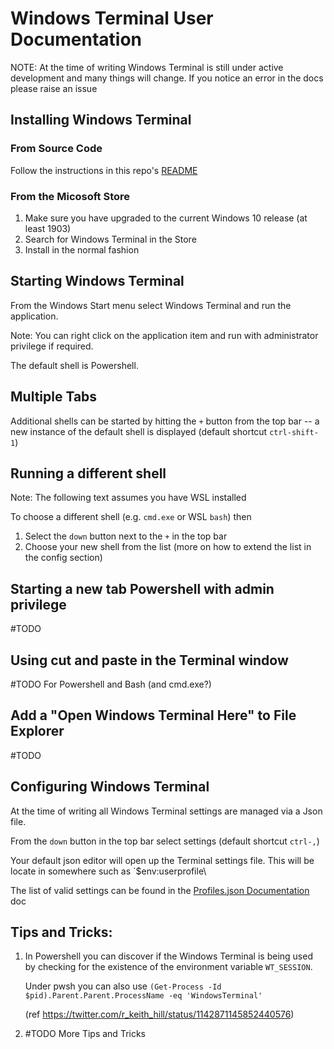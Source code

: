 # Windows Terminal User Documentation

NOTE: At the time of writing Windows Terminal is still under active development and many things will
change. If you notice an error in the docs please raise an issue

## Installing Windows Terminal 

### From Source Code

Follow the instructions in this repo's [README](/README.md#developer-guidance)

### From the Micosoft Store

1. Make sure you have upgraded to the current Windows 10 release (at least 1903)
2. Search for Windows Terminal in the Store
3. Install in the normal fashion

## Starting Windows Terminal

From the Windows Start menu select Windows Terminal and run the application.

Note: You can right click on the application item and run with administrator privilege if required.

The  default shell is Powershell.

## Multiple Tabs

Additional shells can be started by hitting the `+` button from the top bar -- a new instance of the
default shell is displayed (default shortcut `ctrl-shift-1`)

## Running a different shell

Note: The following text assumes you have WSL installed

To choose a different shell (e.g. `cmd.exe` or WSL `bash`) then

1. Select the `down` button next to the `+` in the top bar
2. Choose your new shell from the list (more on how to extend the list in the config section)

## Starting a new tab Powershell with admin privilege

#TODO

## Using cut and paste in the Terminal window

#TODO  For Powershell and Bash (and cmd.exe?)

## Add a "Open Windows Terminal Here" to File Explorer

#TODO

## Configuring Windows Terminal

At the time of writing all Windows Terminal settings are managed via a Json file.

From the `down` button in the top bar select settings (default shortcut `ctrl-,`)

Your default json editor will open up the Terminal settings file. This will be
locate in somewhere such as `$env:userprofile\

The list of valid settings can be found in the [Profiles.json Documentation](../cascadia/SettingsSchema.md) doc

## Tips and Tricks:

1. In Powershell you can discover if the Windows Terminal is being used by checking for the existence of the environment variable `WT_SESSION`.

    Under pwsh you can also use
`(Get-Process -Id $pid).Parent.Parent.ProcessName -eq 'WindowsTerminal'`

    (ref https://twitter.com/r_keith_hill/status/1142871145852440576)

2. #TODO  More Tips and Tricks
